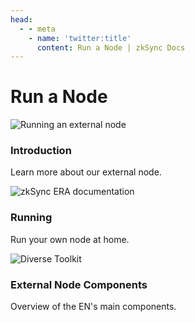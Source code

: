 ```yaml
---
head:
  - - meta
    - name: 'twitter:title'
      content: Run a Node | zkSync Docs
---
```


# Run a Node

<section>
  <div class="card-container">
    <RouterLink
      to="/infra/introduction"
      class="card"
    >
      <img  
        src="/images/landing/lets-get-started.png" 
        alt="Running an external node"
      >
      <div class="content">
        <h3>Introduction</h3>
        <p>Learn more about our external node.</p>
      </div>
    </RouterLink>
    <RouterLink
      to="/infra/running-node"
      class="card"
    >
      <img
        src="/images/landing/run-a-node.png" 
        alt="zkSync ERA documentation"
      />
      <div class="content">
        <h3>Running</h3>
        <p>Run your own node at home.</p>
      </div>
    </RouterLink>
    <RouterLink
      to="/infra/component-breakdown"
      class="card"
    >
      <img  
        src="/images/landing/diverse-toolkit.png" 
        alt="Diverse Toolkit"
      >
      <div class="content">
        <h3>External Node Components</h3>
        <p>Overview of the EN's main components.</p>
      </div>
    </RouterLink>
  </div>
</section>
